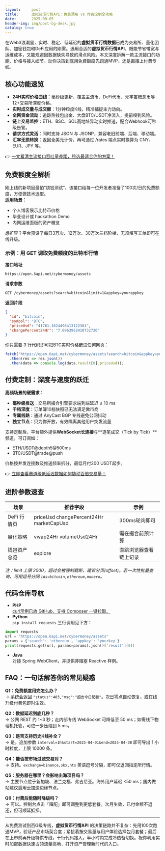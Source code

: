 ```yaml
---
layout:     post
title:      虚拟货币行情API：免费调用 vs 付费定制全攻略
date:       2025-09-05
header-img: img/post-bg-desk.jpg
catalog: true
---
```


在Web3浪潮里，实时、稳定、低延迟的**虚拟货币行情数据**已成为交易所、量化团队、加密钱包和DeFi应用的刚需。选用合适的**虚拟货币行情API**，既能节省带宽与运维成本，又能规避因数据缺失导致的滑点风险。本文深度拆解一款主流接口的功能、价格与接入细节，助你决策到底用免费额度先跑通MVP，还是直接上付费专线。

## 核心功能速览

- **24H实时价格曲线**：毫秒级更新，覆盖主流币、DeFi代币、元宇宙概念币等12+交易所深度价格。
- **实时成交量与成交额**：1分钟粒度K线，精准捕捉主力动向。
- **全网资金流动**：追踪热钱包出金、大盘BTC/USDT净流入，提前嗅到风险。
- **链上交易监控**：ETH、BSC、SOL高地址异动实时推送，配合Webhook可秒级告警。
- **请求方式灵活**：同时支持 JSON 与 JSONP，兼容老旧前端、后端、移动端。
- **汇率无损转换**：返回全美元计价，再可通过 /rates 端点实时换算为 CNY、EUR、JPY 等。

👉 [一文看清主流接口吞吐量差距，秒选最适合你的方案！](https://okxdog.com/)

## 免费额度全解析

刚上线的新项目最怕“烧钱测试”。该接口给每一位开发者准备了100次/日的免费额度，方便做技术选型。  
**适用场景：**

- 个人博客展示比特币价格
- 毕业设计或 hackathon Demo
- 内网运维面板的资产概览  

想扩容？平台预设了每日3万次、12万次、30万次三档阶梯，无须填写工单即可在线升级。

### 示例：用 GET 调取免费额度的比特币行情

**接口地址**  
```
https://open.6api.net/cybermoney/assets
```

**请求参数**  
```
GET /cybermoney/assets?search=bitcoin&limit=1&appkey=yourappkey
```

**返回片段**  
```json
{
  "id": "bitcoin",
  "symbol": "BTC",
  "priceUsd": "41761.1624498413122381",
  "changePercent24Hr": "7.0963962410732726"
}
```

你只需要 3 行代码即可把BTC实时价格嵌进任何网页：

```javascript
fetch('https://open.6api.net/cybermoney/assets?search=bitcoin&appkey=yourkey')
  .then(res => res.json())
  .then(data => console.log(data.result[0].priceUsd));
```

## 付费定制：深度与速度的跃迁

**高频场景的硬需求：**

- **毫秒级推送**：交易所撮合引擎要求端到端延迟 ≤ 10 ms
- **千档深度**：订单簿10档快照已无法满足做市商
- **专属线路**：通过 AnyCast BGP 专线避免公网抖动
- **独立节点**：只为你开放，有效隔离其他用户突发流量

支持定制后，平台额外提供**WebSocket长连接**与**逐笔成交（Tick by Tick）**频道，可订阅如：

- ETH/USDT@depth5@500ms
- BTC/USDT@trade@push

价格按并发连接数及推送频率拆分，最低月付200 USDT起步。

👉 [立即查看赛道级低延迟数据如何撬动百倍交易量！](https://okxdog.com/)

## 进阶参数速查

| 场景 | 推荐字段 | 示例 |
|---|---|---|
| DeFi 行情页 | priceUsd changePercent24Hr marketCapUsd | 300ms轮询即可 |
| 量化策略 | vwap24Hr volumeUsd24Hr | 需在撮合前预计算 |
| 钱包资产总览 | explore | 直跳浏览器查看链上记录 |

*注：limit 上限 2000，超过会被强制截断，建议分页(offset)。若一次性批量查询，可用逗号分隔 `ids=bitcoin,ethereum,monero`。*

## 代码仓库导航

- **PHP**  
  [curl示例已放 GitHub，支持 Composer 一键拉取。](https://okxdog.com/)
- **Python**  
  `pip install requests` 三行调用见下方：

```python
import requests
url = "https://open.6api.net/cybermoney/assets"
params = {'search': 'ethereum', 'appkey': 'yourkey'}
print(requests.get(url, params=params).json()['result'][0])
```

- **Java**  
  对接 Spring WebClient，并提供非阻塞 Reactive 样例。

## FAQ：一句话解答你的常见疑惑

**Q1：免费额度用完怎么办？**  
→ 系统会返回 `"status":403,"msg":"超出今日配额"`。次日零点自动恢复，或在线升级付费包即时生效。

**Q2：数据延迟到底几秒？**  
→ 公网 REST 约 1~3 秒；走内部专线 WebSocket 可降低至 50 ms；如需线下物理机托管，可进一步压缩到 5 ms。

**Q3：是否支持历史K线补全？**  
→ 是。追加参数 `interval=1h&start=2025-04-01&end=2025-04-30` 即可导出 1 小时粒度，上限 10000 条。

**Q4：能否按市场过滤交易对？**  
→ 支持。`exchange=binance,okx,htx` 英语逗号分隔，即可仅返回指定所行情。

**Q5：服务器在哪里？会影响出海项目吗？**  
→ 主要节点位于新加坡、法兰克福、弗吉尼亚。海外用户延迟 <50 ms；国内做站建议启用云加速边缘节点。

**Q6：付费后能随时降级吗？**  
→ 可以。控制台点击「降配」即可调整到更低套餐，次月生效，已付金额不退还，但可顺延抵扣。

---

从免费测试到百G级专线，**虚拟货币行情API** 的决策链路并不复杂：先用100次跑通MVP，验证产品市场契合度；紧接着按交易量与用户体验选择包月套餐；最后在上市前再升级特供专线，十行代码接入，半小时内完成冷热备切换。祝你利用实时加密数据快速占领流量高地，打开资产管理新时代的入口。